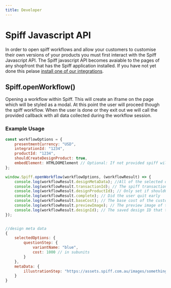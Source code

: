 ```yaml
---
title: Developer
---
```


# Spiff Javascript API

In order to open spiff workflows and allow your customers to customise their own versions of your products you must first interact with the Spiff Javascript API. The Spiff javascript API becomes avaiable to the pages of any shopfront that has the Spiff application installed. If you have not yet done this pelase [install one of our integrations](/quick-start).

## Spiff.openWorkflow()

Opening a workflow within Spiff. This will create an iframe on the page which will be styled as a modal. At this point the user will proceed though the spiff workflow. When the user is done or they exit out we will call the provided callback with all data collected during the workflow session.

### Example Usage

```javascript
const workflowOptions = {
	presentmentCurrency: "USD",
    integrationId: "1234",
    productId: "1234",
    shouldCreateDesignProduct: true,
    embedElement: HTMLDOMElement // Optional: If not provided spiff will popup a frame on top of everything else.
};

window.Spiff.openWorkflow(workflowOptions, (workflowResult) => {
    console.log(workflowResult.designMetaData); //All of the selected options that the user has chosen during the customisation
    console.log(workflowResult.transactionId); // The spiff transactionId. This needs to be placed in the metadata of the order
    console.log(workflowResult.designProductId); // Only set if shouldCreateDesignProduct is set to true
    console.log(workflowResult.complete); // Did the user quit early
	console.log(workflowResult.baseCost); // The base cost of the customised item
    console.log(workflowResult.previewImage); // The preview image of the design
    console.log(workflowResult.designId); // The saved design ID that the user just created. This can be used in conjunction with window.Spiff.replayDesign
});


//design meta data
{
    selectedOptions: {
    	questionStep: {
        	variantName: "blue",
            cost: 1000 // in subunits
        }
    },
    metaData: {
    	illustrationStep: "https://assets.spiff.com.au/images/something.svg"
    }
}

```